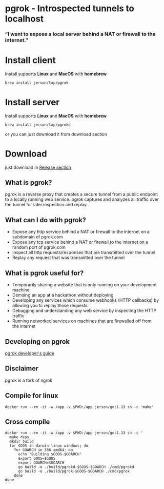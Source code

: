 
# pgrok - Introspected tunnels to localhost 
### ”I want to expose a local server behind a NAT or firewall to the internet.”

# Install client

Install supports **Linux** and **MacOS** with **homebrew**
```bash
brew install jerson/tap/pgrok
```

# Install server

Install supports **Linux** and **MacOS** with **homebrew**
```bash
brew install jerson/tap/pgrokd
```

or you can just download it from download section

# Download
just download in [Release section](https://github.com/jerson/pgrok/releases)

## What is pgrok?
pgrok is a reverse proxy that creates a secure tunnel from a public endpoint to a locally running web service.
pgrok captures and analyzes all traffic over the tunnel for later inspection and replay.

## What can I do with pgrok?
- Expose any http service behind a NAT or firewall to the internet on a subdomain of pgrok.com
- Expose any tcp service behind a NAT or firewall to the internet on a random port of pgrok.com
- Inspect all http requests/responses that are transmitted over the tunnel
- Replay any request that was transmitted over the tunnel


## What is pgrok useful for?
- Temporarily sharing a website that is only running on your development machine
- Demoing an app at a hackathon without deploying
- Developing any services which consume webhooks (HTTP callbacks) by allowing you to replay those requests
- Debugging and understanding any web service by inspecting the HTTP traffic
- Running networked services on machines that are firewalled off from the internet

## Developing on pgrok
[pgrok developer's guide](docs/DEVELOPMENT.md)


## Disclaimer
pgrok is a fork of ngrok

## Compile for linux

```
docker run --rm -it -w /app -v $PWD:/app jerson/go:1.13 sh -c 'make'
```

## Cross compile

```
docker run --rm -it -w /app -v $PWD:/app jerson/go:1.13 sh -c '
  make deps
  mkdir build
  for GOOS in darwin linux windows; do
    for GOARCH in 386 amd64; do
      echo "Building $GOOS-$GOARCH"
      export GOOS=$GOOS
      export GOARCH=$GOARCH
      go build -o ./build/pgrokd-$GOOS-$GOARCH ./cmd/pgrokd
      go build -o ./build/pgrok-$GOOS-$GOARCH ./cmd/pgrok
    done
done
'
```
